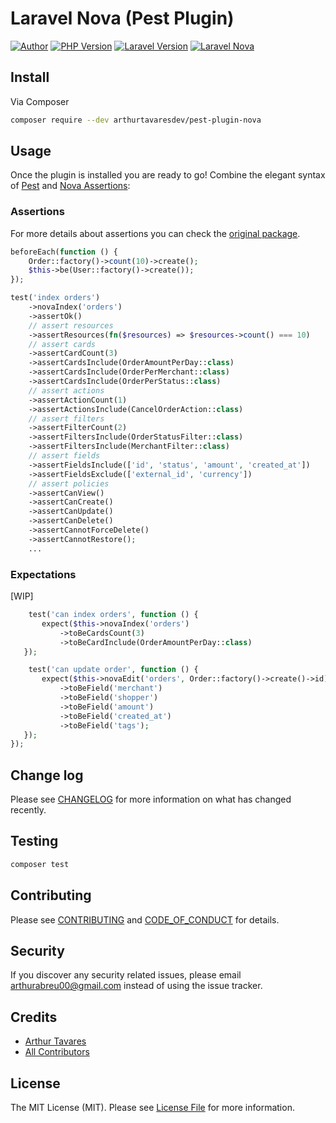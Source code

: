 # Laravel Nova (Pest Plugin)

[![Author][ico-author]][link-author]
[![PHP Version][ico-php]][link-php]
[![Laravel Version][ico-laravel]][link-laravel]
[![Laravel Nova][ico-nova]][link-nova]

## Install

Via Composer

``` bash
composer require --dev arthurtavaresdev/pest-plugin-nova
```

## Usage

Once the plugin is installed you are ready to go! Combine the elegant syntax of [Pest](https://pestphp.com/docs/writing-tests) and [Nova Assertions](https://github.com/dillingham/nova-assertions#usage):

### Assertions
For more details about assertions you can check the [original package](https://github.com/dillingham/nova-assertions#usage).

```php
beforeEach(function () {
    Order::factory()->count(10)->create();
    $this->be(User::factory()->create());
});

test('index orders')
    ->novaIndex('orders')
    ->assertOk()
    // assert resources
    ->assertResources(fn($resources) => $resources->count() === 10)
    // assert cards
    ->assertCardCount(3)
    ->assertCardsInclude(OrderAmountPerDay::class)
    ->assertCardsInclude(OrderPerMerchant::class)
    ->assertCardsInclude(OrderPerStatus::class)
    // assert actions
    ->assertActionCount(1)
    ->assertActionsInclude(CancelOrderAction::class)
    // assert filters
    ->assertFilterCount(2)
    ->assertFiltersInclude(OrderStatusFilter::class)
    ->assertFiltersInclude(MerchantFilter::class)
    // assert fields
    ->assertFieldsInclude(['id', 'status', 'amount', 'created_at'])
    ->assertFieldsExclude(['external_id', 'currency'])
    // assert policies
    ->assertCanView()
    ->assertCanCreate()
    ->assertCanUpdate()
    ->assertCanDelete()
    ->assertCannotForceDelete()
    ->assertCannotRestore();
    ...
```

### Expectations

[WIP]
```php
    test('can index orders', function () {
       expect($this->novaIndex('orders')
           ->toBeCardsCount(3)
           ->toBeCardInclude(OrderAmountPerDay::class)
   });

    test('can update order', function () {
       expect($this->novaEdit('orders', Order::factory()->create()->id))
           ->toBeField('merchant')
           ->toBeField('shopper')
           ->toBeField('amount')
           ->toBeField('created_at')
           ->toBeField('tags');
   });
});

```

## Change log

Please see [CHANGELOG](CHANGELOG.md) for more information on what has changed recently.

## Testing

``` bash
composer test
```

## Contributing
Please see [CONTRIBUTING](CONTRIBUTING.md) and [CODE_OF_CONDUCT](CODE_OF_CONDUCT.md) for details.

## Security
If you discover any security related issues, please email arthurabreu00@gmail.com instead of using the issue tracker.

## Credits

- [Arthur Tavares][link-author]
- [All Contributors][link-contributors]

## License

The MIT License (MIT). Please see [License File](LICENSE.md) for more information.

[ico-author]: https://img.shields.io/static/v1?label=author&message=arthurabreu00&color=50ABF1&logo=twitter&style=flat-square
[ico-php]: https://img.shields.io/packagist/php-v/arthurtavaresdev/pest-plugin-nova?color=%234F5B93&logo=php&style=flat-square
[ico-laravel]: https://img.shields.io/static/v1?label=laravel&message=%E2%89%A58.0&color=ff2d20&logo=laravel&style=flat-square
[ico-nova]: https://img.shields.io/static/v1?label=Nova&message=%E2%89%A53.0&color=4099de&logo=laravel-nova&style=flat-square
[ico-version]: https://img.shields.io/packagist/v/arthurtavaresdev/pest-plugin-nova.svg?label=version&style=flat-square
[ico-license]: https://img.shields.io/badge/license-MIT-brightgreen.svg?style=flat-square
[ico-psr12]: https://img.shields.io/static/v1?label=compliance&message=PSR-12&color=blue&style=flat-square
[ico-downloads]: https://img.shields.io/packagist/dt/arthurtavaresdev/pest-plugin-nova.svg?style=flat-square

[link-author]: https://twitter.com/arthurabreu00
[link-php]: https://www.php.net
[link-laravel]: https://laravel.com
[link-nova]: https://nova.laravel.com/
[link-packagist]: https://packagist.org/packages/arthurtavaresdev/pest-plugin-nova
[link-actions]: https://github.com/arthurtavaresdev/pest-plugin-nova/actions?query=workflow%3Abuild
[link-psr12]: https://www.php-fig.org/psr/psr-12/
[link-downloads]: https://packagist.org/packages/arthurtavaresdev/pest-plugin-nova
[link-contributors]: ../../contributors
